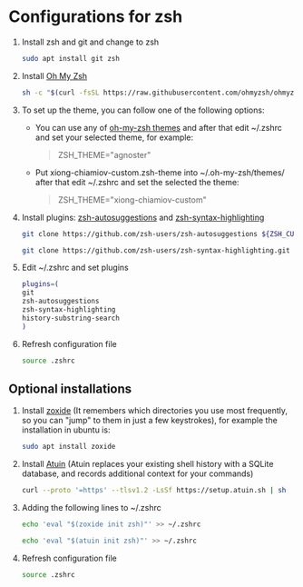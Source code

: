 # Configurations for zsh

1. Install zsh and git and change to zsh

    ```bash
    sudo apt install git zsh
    ```

2. Install [Oh My Zsh](https://ohmyz.sh/#install)

    ```bash
    sh -c "$(curl -fsSL https://raw.githubusercontent.com/ohmyzsh/ohmyzsh/master/tools/install.sh)"
    ```

3. To set up the theme, you can follow one of the following options:

    - You can use any of [oh-my-zsh themes](https://github.com/ohmyzsh/ohmyzsh/wiki/themes)
    and after that edit ~/.zshrc and set your selected theme, for example:

      > ZSH_THEME="agnoster"

    - Put xiong-chiamiov-custom.zsh-theme into ~/.oh-my-zsh/themes/ after that edit
    ~/.zshrc and set the selected the theme:

      > ZSH_THEME="xiong-chiamiov-custom"

4. Install plugins: [zsh-autosuggestions](https://github.com/zsh-users/zsh-autosuggestions) and [zsh-syntax-highlighting](https://github.com/zsh-users/zsh-syntax-highlighting)

    ```bash
    git clone https://github.com/zsh-users/zsh-autosuggestions ${ZSH_CUSTOM:-~/.oh-my-zsh/custom}/plugins/zsh-autosuggestions
    ```

    ```bash
    git clone https://github.com/zsh-users/zsh-syntax-highlighting.git ${ZSH_CUSTOM:-~/.oh-my-zsh/custom}/plugins/zsh-syntax-highlighting
    ```

5. Edit ~/.zshrc and set plugins

    ```bash
    plugins=(
    git
    zsh-autosuggestions
    zsh-syntax-highlighting
    history-substring-search
    )
    ```

6. Refresh configuration file

    ```bash
    source .zshrc
    ```

## Optional installations

1. Install [zoxide](https://github.com/ajeetdsouza/zoxide) (It remembers which directories you use most frequently, so you can "jump" to them in just a few keystrokes), for example the installation in ubuntu is:

    ```bash
    sudo apt install zoxide
    ```

2. Install [Atuin](https://docs.atuin.sh/guide/installation/) (Atuin replaces your
existing shell history with a SQLite database, and records additional context
for your commands)

    ```bash
    curl --proto '=https' --tlsv1.2 -LsSf https://setup.atuin.sh | sh
    ```

3. Adding the following lines to ~/.zshrc

    ```bash
    echo 'eval "$(zoxide init zsh)"' >> ~/.zshrc
    ```

    ```bash
    echo 'eval "$(atuin init zsh)"' >> ~/.zshrc
    ```

4. Refresh configuration file

    ```bash
    source .zshrc
    ```

